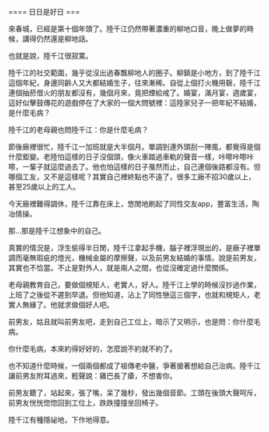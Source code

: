 ==== 日日是好日 ===

來春城，已經是第十個年頭了。陸千江仍然帶著濃重的柳地口音，晚上做夢的時候，講得仍然還是柳地話。

也就是說，陸千江很寂寞。

陸千江的社交範圍，幾乎從沒出過春飄柳地人的圈子。柳鎮是小地方，到了陸千江這個年紀，身邊同齡人又大都結婚生子，往來漸稀。自從上個打火機用磬，陸千江連個抽菸借火的朋友都沒有，幾個月來，竟把煙給戒了。婚宴，滿月宴，週歲宴，這好似擊鼓傳花的遊戲停在了大家的一個大問號裡：這陸家兒子一把年紀不結婚，是什麼毛病？

陸千江的老母親也問陸千江：你是什麼毛病？

節後廠裡很忙，陸千江一加班就是大半個月。單調到連外頭刮一陣風，都覺得是個什麼鉅變。老陸怕這樣的日子沒個頭，像火車踏過車軌的聲音一樣，咔嚓咔嚓咔嚓，一輩子就這麼過去了。他也怕這樣的日子戛然而止，自己連個後路都沒有。但哪個工友，又不是這樣呢？其實自己裡終點也不遠了，很多工廠不招30歲以上，甚至25歲以上的工人。

今天廠裡難得調休，陸千江靠在床上，悠閒地刷起了同性交友app，豐富生活，陶冶情操。

那...那是陸千江想象中的自己。

真實的情況是，浮生偷得半日閒，陸千江拿起手機，腦子裡浮現出的，是廠子裡單調而毫無瑕疵的燈光，機械金屬的摩擦聲，以及前男友結婚的事情。說是前男友，其實也不恰當。不止是對外人，就是兩人之間，也從沒確定過什麼關係。

老母親教育自己，要做個規矩人，老實人，好人。陸千江上學的時候沒抄過作業，上班了之後從不遲到早退。但他知道，沾上了同性戀這三個字，也就和規矩人，老實人無緣了。他就求做個好人吧。

前男友，姑且就叫前男友吧，走到自己工位上，暗示了又明示，也是問：你什麼毛病。

你什麼毛病，本來約得好好的，怎麼說不約就不約了。

也不知道什麼時候，一個兩個都成了祖傳老中醫，爭著搶著想給自己治病。陸千江讓前男友附耳過來，輕聲說：雞巴長了瘡，不想害你。

前男友聽了，站起來，張了嘴，呆了幾秒，發出幾個音節。工頭在後頭大聲呵斥，前男友恍恍惚惚回到工位上，跌跌撞撞坐回椅子。

陸千江有種隱祕地，下作地得意。